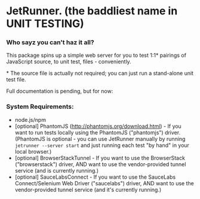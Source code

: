 JetRunner. (the baddliest name in UNIT TESTING)
===============================================

### Who sayz you can't haz it all?

This package spins up a simple web server for you to test 1:1* pairings of JavaScript source, to unit test, files - conveniently.

\* The source file is actually not required; you can just run a stand-alone unit test file.

Full documentation is pending, but for now:

### System Requirements:
* node.js/npm
* [optional] PhantomJS (http://phantomjs.org/download.html) - If you want to run tests locally using the PhantomJS ("phantomjs") driver. (PhantomJS is optional - you can use JetRunner manually by running `jetrunner --server start` and just running each test "by hand" in your local browser.)
* [optional] BrowserStackTunnel - If you want to use the BrowserStack ("browserstack") driver, AND want to use the vendor-provided tunnel service (and is currently running.)
* [optional] SauceLabsConnect - If you want to use the SauceLabs Connect/Selenium Web Driver ("saucelabs") driver, AND want to use the vendor-provided tunnel service (and it's currently running.)
